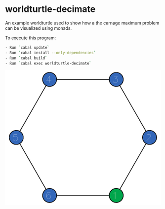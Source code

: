 # worldturtle-decimate

An example worldturtle used to show how a the carnage maximum problem can be 
visualized using monads.

To execute this program:

```bash
- Run `cabal update`
- Run `cabal install --only-dependencies`
- Run `cabal build`
- Run `cabal exec worldturtle-decimate`
```

![Example executure of worldturtle-decimate](./decimate.gif)
